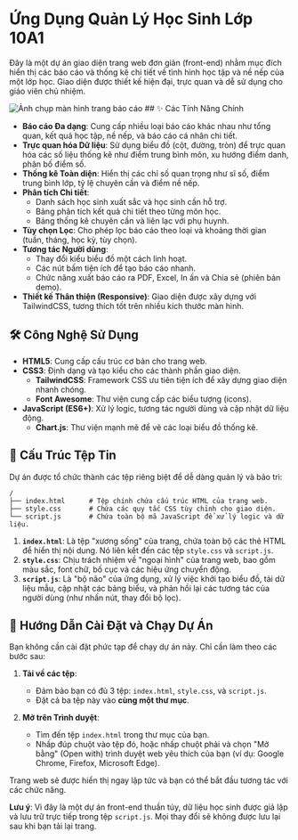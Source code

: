 # Ứng Dụng Quản Lý Học Sinh Lớp 10A1

Đây là một dự án giao diện trang web đơn giản (front-end) nhằm mục đích hiển thị các báo cáo và thống kê chi tiết về tình hình học tập và nề nếp của một lớp học. Giao diện được thiết kế hiện đại, trực quan và dễ sử dụng cho giáo viên chủ nhiệm.

![Ảnh chụp màn hình trang báo cáo](https://i.imgur.com/example.png)  ## ✨ Các Tính Năng Chính

* **Báo cáo Đa dạng**: Cung cấp nhiều loại báo cáo khác nhau như tổng quan, kết quả học tập, nề nếp, và báo cáo cá nhân chi tiết.
* **Trực quan hóa Dữ liệu**: Sử dụng biểu đồ (cột, đường, tròn) để trực quan hóa các số liệu thống kê như điểm trung bình môn, xu hướng điểm danh, phân bố điểm số.
* **Thống kê Toàn diện**: Hiển thị các chỉ số quan trọng như sĩ số, điểm trung bình lớp, tỷ lệ chuyên cần và điểm nề nếp.
* **Phân tích Chi tiết**:
    * Danh sách học sinh xuất sắc và học sinh cần hỗ trợ.
    * Bảng phân tích kết quả chi tiết theo từng môn học.
    * Bảng thống kê chuyên cần và liên lạc với phụ huynh.
* **Tùy chọn Lọc**: Cho phép lọc báo cáo theo loại và khoảng thời gian (tuần, tháng, học kỳ, tùy chọn).
* **Tương tác Người dùng**:
    * Thay đổi kiểu biểu đồ một cách linh hoạt.
    * Các nút bấm tiện ích để tạo báo cáo nhanh.
    * Chức năng xuất báo cáo ra PDF, Excel, In ấn và Chia sẻ (phiên bản demo).
* **Thiết kế Thân thiện (Responsive)**: Giao diện được xây dựng với TailwindCSS, tương thích tốt trên nhiều kích thước màn hình.

## 🛠️ Công Nghệ Sử Dụng

* **HTML5**: Cung cấp cấu trúc cơ bản cho trang web.
* **CSS3**: Định dạng và tạo kiểu cho các thành phần giao diện.
    * **TailwindCSS**: Framework CSS ưu tiên tiện ích để xây dựng giao diện nhanh chóng.
    * **Font Awesome**: Thư viện cung cấp các biểu tượng (icons).
* **JavaScript (ES6+)**: Xử lý logic, tương tác người dùng và cập nhật dữ liệu động.
    * **Chart.js**: Thư viện mạnh mẽ để vẽ các loại biểu đồ thống kê.

## 📂 Cấu Trúc Tệp Tin

Dự án được tổ chức thành các tệp riêng biệt để dễ dàng quản lý và bảo trì:

```
/
├── index.html      # Tệp chính chứa cấu trúc HTML của trang web.
├── style.css       # Chứa các quy tắc CSS tùy chỉnh cho giao diện.
└── script.js       # Chứa toàn bộ mã JavaScript để xử lý logic và dữ liệu.
```

1.  **`index.html`**: Là tệp "xương sống" của trang, chứa toàn bộ các thẻ HTML để hiển thị nội dung. Nó liên kết đến các tệp `style.css` và `script.js`.
2.  **`style.css`**: Chịu trách nhiệm về "ngoại hình" của trang web, bao gồm màu sắc, font chữ, bố cục và các hiệu ứng chuyển động.
3.  **`script.js`**: Là "bộ não" của ứng dụng, xử lý việc khởi tạo biểu đồ, tải dữ liệu mẫu, cập nhật các bảng biểu, và phản hồi lại các tương tác của người dùng (như nhấn nút, thay đổi bộ lọc).

## 🚀 Hướng Dẫn Cài Đặt và Chạy Dự Án

Bạn không cần cài đặt phức tạp để chạy dự án này. Chỉ cần làm theo các bước sau:

1.  **Tải về các tệp**:
    * Đảm bảo bạn có đủ 3 tệp: `index.html`, `style.css`, và `script.js`.
    * Đặt cả ba tệp này vào **cùng một thư mục**.

2.  **Mở trên Trình duyệt**:
    * Tìm đến tệp `index.html` trong thư mục của bạn.
    * Nhấp đúp chuột vào tệp đó, hoặc nhấp chuột phải và chọn "Mở bằng" (Open with) trình duyệt web yêu thích của bạn (ví dụ: Google Chrome, Firefox, Microsoft Edge).

Trang web sẽ được hiển thị ngay lập tức và bạn có thể bắt đầu tương tác với các chức năng.

**Lưu ý**: Vì đây là một dự án front-end thuần túy, dữ liệu học sinh được giả lập và lưu trữ trực tiếp trong tệp `script.js`. Mọi thay đổi sẽ không được lưu lại sau khi bạn tải lại trang.